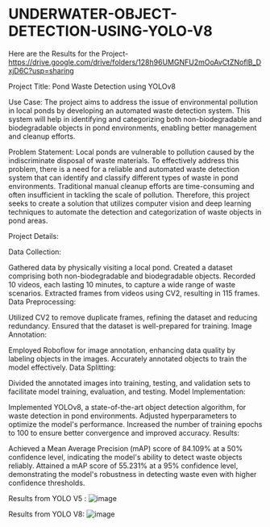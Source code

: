 # UNDERWATER-OBJECT-DETECTION-USING-YOLO-V8
Here are the Results for the Project-https://drive.google.com/drive/folders/128h96UMGNFU2mOoAvCtZNoflB_DxjD6C?usp=sharing

Project Title: Pond Waste Detection using YOLOv8

Use Case:
The project aims to address the issue of environmental pollution in local ponds by developing an automated waste detection system. This system will help in identifying and categorizing both non-biodegradable and biodegradable objects in pond environments, enabling better management and cleanup efforts.

Problem Statement:
Local ponds are vulnerable to pollution caused by the indiscriminate disposal of waste materials. To effectively address this problem, there is a need for a reliable and automated waste detection system that can identify and classify different types of waste in pond environments. Traditional manual cleanup efforts are time-consuming and often insufficient in tackling the scale of pollution. Therefore, this project seeks to create a solution that utilizes computer vision and deep learning techniques to automate the detection and categorization of waste objects in pond areas.

Project Details:

Data Collection:

Gathered data by physically visiting a local pond.
Created a dataset comprising both non-biodegradable and biodegradable objects.
Recorded 10 videos, each lasting 10 minutes, to capture a wide range of waste scenarios.
Extracted frames from videos using CV2, resulting in 115 frames.
Data Preprocessing:

Utilized CV2 to remove duplicate frames, refining the dataset and reducing redundancy.
Ensured that the dataset is well-prepared for training.
Image Annotation:

Employed Roboflow for image annotation, enhancing data quality by labeling objects in the images.
Accurately annotated objects to train the model effectively.
Data Splitting:

Divided the annotated images into training, testing, and validation sets to facilitate model training, evaluation, and testing.
Model Implementation:

Implemented YOLOv8, a state-of-the-art object detection algorithm, for waste detection in pond environments.
Adjusted hyperparameters to optimize the model's performance.
Increased the number of training epochs to 100 to ensure better convergence and improved accuracy.
Results:

Achieved a Mean Average Precision (mAP) score of 84.109% at a 50% confidence level, indicating the model's ability to detect waste objects reliably.
Attained a mAP score of 55.231% at a 95% confidence level, demonstrating the model's robustness in detecting waste even with higher confidence thresholds.

Results from YOLO V5 :
![image](https://github.com/akshatsingh523/Underwater-Object-Detection/assets/49590899/1123e6a0-3613-4635-a426-3bc8652964c0)

Results from YOLO V8:
![image](https://github.com/akshatsingh523/Underwater-Object-Detection/assets/49590899/6f4a6942-98e8-42b9-8efc-ae23f65f1e9a)



